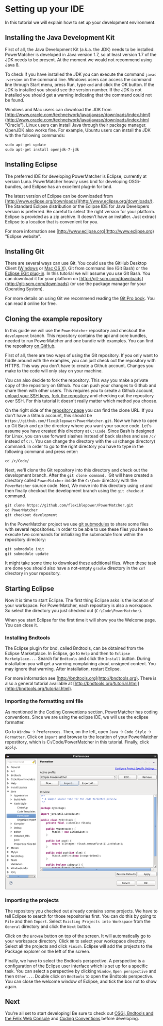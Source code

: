 # Setting up your IDE

In this tutorial we will explain how to set up your development environment.

## Installing the Java Development Kit
First of all, the Java Development Kit (a.k.a. the JDK) needs to be installed. PowerMatcher is developed in Java version 1.7, so at least version 1.7 of the JDK needs to be present. At the moment we would not recommend using Java 8.

To check if you have installed the JDK you can execute the command `javac -version` on the command line. Windows users can access the command line through Start menu, press Run, type `cmd` and click the OK button. If the JDK is installed you should see the version number. If the JDK is not installed you should get a warning indicating that the command could not be found.

Windows and Mac users can download the JDK from [http://www.oracle.com/technetwork/java/javase/downloads/index.html](http://www.oracle.com/technetwork/java/javase/downloads/index.html "Oracle"). Linux users can install Java through their package manager. OpenJDK also works fine. For example, Ubuntu users can install the JDK with the following commands:

```
sudo apt-get update
sudo apt-get install openjdk-7-jdk
```

## Installing Eclipse
The preferred IDE for developing PowerMatcher is Eclipse, currently at version Luna. PowerMatcher heavily uses bnd for developing OSGi-bundles, and Eclipse has an excellent plug-in for bnd.

The latest version of Eclipse can be downloaded from [http://www.eclipse.org/downloads/](http://www.eclipse.org/downloads/). The Standard Eclipse distribution or the Eclipse IDE for Java Developers version is preferred. Be careful to select the right version for your platform. Eclipse is provided as a zip archive. It doesn't have an installer. Just extract Eclipse to a location that is convenient for you.

For more information see [http://www.eclipse.org](http://www.eclipse.org) "Eclipse website".

## Installing Git
There are several ways can use Git. You could use the GitHub Desktop Client ([Windows](https://windows.github.com) or [Mac OS X](https://mac.github.com)), Git from command line (Git Bash) or the [Eclipse EGit plug-in](http://www.eclipse.org/egit/). In this tutorial we will assume you use Git Bash. You can download it for your platform on [http://git-scm.com/downloads](http://git-scm.com/downloads) (or use the package manager for your Operating System).

For more details on using Git we recommend reading the [Git Pro book](http://git-scm.com/book). You can read it online for free.

## Cloning the example repository
In this guide we will use the `PowerMatcher` repository and checkout the `development` branch. This repository contains the api and core bundles, needed to run PowerMatcher and one bundle with examples. You can find the repository [on GitHub](https://github.com/flexiblepower/PowerMatcher).

First of all, there are two ways of using the Git repository. If you only want to fiddle around with the examples, you can just check out the repository with HTTPS. This way you don't have to create a Github account. Changes you make to the code will only stay on your machine.

You can also decide to fork the repository. This way you make a private copy of the repository on Github. You can push your changes to Github and share them with other users. This requires you to create a Github account, [upload your SSH keys](https://help.github.com/articles/generating-ssh-keys/), [fork the repository](https://help.github.com/articles/fork-a-repo/) and checking out the repository over SSH. For this tutorial it doesn't really matter which method you choose.

On the right side of the [repository page](https://github.com/flexiblepower/PowerMatcher) you can find the clone URL. If you don't have a Github account, this should be `https://github.com/flexiblepower/PowerMatcher.git`. Now we have to open up Git Bash and go the directory where you want your source code. Let's assume you have created this directory at `C:\Code`. Since Bash is designed for Linux, you can use forward slashes instead of back slashes and use `/c/` instead of `C:\`. You can change the directory with the `cd` (change directory) command. In order to go to the right directory you have to type in the following command and press enter:

```
cd /c/Code/
```

Next, we'll clone the Git repository into this directory and check out the development branch. After the `git clone command, `Git will have created a directory called `PowerMatcher` inside the `C:\Code` directory with the `PowerMatcher` source code. Next, We move into this directory using `cd` and then finally checkout the development branch using the `git checkout` command.

```
git clone https://github.com/flexiblepower/PowerMatcher.git
cd PowerMatcher
git checkout development
```

In the PowerMatcher project we use [git submodules](http://git-scm.com/docs/git-submodule) to share some files with several repositories. In order to be able to use these files you have to execute two commands for initializing the submodule from within the repository directory:

```
git submodule init
git submodule update
```

It might take some time to download these additional files. When these task are done you should also have a not-empty `gradle` directory in the `cnf` directory in your repository.

## Starting Eclipse
Now it is time to start Eclipse. The first thing Eclipse asks is the location of your workspace. For PowerMatcher, each repository is also a workspace. So select the directory you just checked out (`C:\Code\PowerMatcher`).

When you start Eclipse for the first time it will show you the Welcome page. You can close it.

### Installing Bndtools
The Eclipse plugin for bnd, called Bndtools, can be obtained from the Eclipse Marketplace. In Eclipse, go to `Help` and then to `Eclipse Marketplace...`. Search for `Bndtools` and click the `Install` button. During installation you will get a warning complaining about unsigned content. You may ignore that warning. After installation, restart Eclipse.

For more information see [http://bndtools.org](http://bndtools.org). There is also a general tutorial available at [http://bndtools.org/tutorial.html](http://bndtools.org/tutorial.html).

### Importing the formatting xml file

As mentioned in the [Coding Conventions](CodingConventions.md) section, PowerMatcher has coding conventions. Since we are using the eclipse IDE, we will use the eclipse formatter. 

Go to `Window` -> `Preferences`. Then, on the left, open `Java` -> `Code Style` -> `Formatter`. Click on `import` and browse to the location of your PowerMatcher repostitory, which is C:/Code/PowerMatcher in this tutorial. Finally, click `apply`.

![import_xml](import_xml.png)

### Importing the projects
The repository you checked out already contains some projects. We have to tell Eclipse to search for those repositories first. You can do this by going to `File` and then `Import`. Select `Existing Projects into Workspace` from the `General` directory and click the `Next` button.

Click on the `Browse` button on top of the screen. It will automatically go to your workspace directory. Click `OK` to select your workspace directory. Select all the projects and click `Finish`. Eclipse will add the projects to the Package explorer on the left of the screen.

Finally, we have to select the Bndtools perspective. A perspective is a configuration of the Eclipse user interface which is set up for a specific task. You can select a perspective by clicking `Window`, `Open perspective` and then `Other...`. Double click on `Bndtools` to open the Bndtools perspective. You can close the welcome window of Eclipse, and tick the box not to show again.

## Next
You're all set to start developing! Be sure to check out [OSGi, Bndtools and the Felix Web Console](OSGi.md) and [Coding Conventions](CodingConventions.md) before developing.
